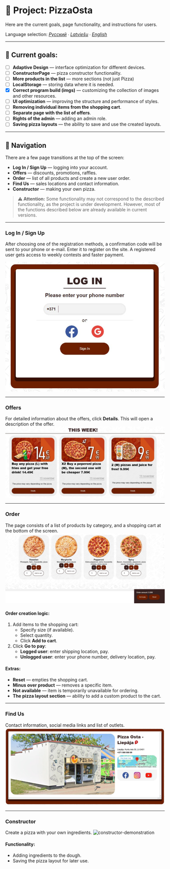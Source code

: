 # 📖 Project: PizzaOsta

Here are the current goals, page functionality, and instructions for users.

Language selection: *[Русский](README_RU.md) ∙ [Latviešu](README_LV.md) ∙ [English](README.md)*

---

## 🚀 Current goals:

- [ ] **Adaptive Design** — interface optimization for different devices.
- [ ] **ConstructorPage** — pizza constructor functionality.
- [ ] **More products in the list** — more sections (not just Pizza)
- [ ] **LocalStorage** — storing data where it is needed.
- [x] **Correct program build (imgs)** — customizing the collection of images and other resources.
- [ ] **UI optimization** — improving the structure and performance of styles.
- [ ] **Removing individual items from the shopping cart**.
- [ ] **Separate page with the list of offers**.
- [ ] **Rights of the admin** — adding an admin role.
- [ ] **Saving pizza layouts** — the ability to save and use the created layouts.

---

## 🔗 Navigation

There are a few page transitions at the top of the screen:

- **Log In / Sign Up** — logging into your account.
- **Offers** — discounts, promotions, raffles.
- **Order** — list of all products and create a new user order.
- **Find Us** — sales locations and contact information.
- **Constructor** — making your own pizza.

> **⚠️ Attention:** Some functionality may not correspond to the described functionality, as the project is under development. However, most of the functions described below are already available in current versions.

---

### Log In / Sign Up

After choosing one of the registration methods, a confirmation code will be sent to your phone or e-mail. Enter it to register on the site. A registered user gets access to weekly contests and faster payment.

![login-demonstration](./.readme/login.JPG)

---

### Offers

For detailed information about the offers, click **Details**. This will open a description of the offer.
![offers-demonstration](./.readme/offers_week.JPG)

---

### Order

The page consists of a list of products by category, and a shopping cart at the bottom of the screen.
![order-demonstration](./.readme/orders&cart.JPG)

#### Order creation logic:

1. Add items to the shopping cart:
   - Specify size (if available).
   - Select quantity.
   - Click **Add to cart**.
2. Click **Go to pay**:
   - **Logged user**: enter shipping location, pay.
   - **Unlogged user**: enter your phone number, delivery location, pay.

#### Extras:

- **Reset** — empties the shopping cart.
- **Minus over product** — removes a specific item.
- **Not available** — item is temporarily unavailable for ordering.
- **The pizza layout section** — ability to add a custom product to the cart.

---

### Find Us

Contact information, social media links and list of outlets.
![findus-demonstration](./.readme/find-us.JPG)

---

### Constructor

Create a pizza with your own ingredients.
![constructor-demonstration]()

#### Functionality:

- Adding ingredients to the dough.
- Saving the pizza layout for later use.
